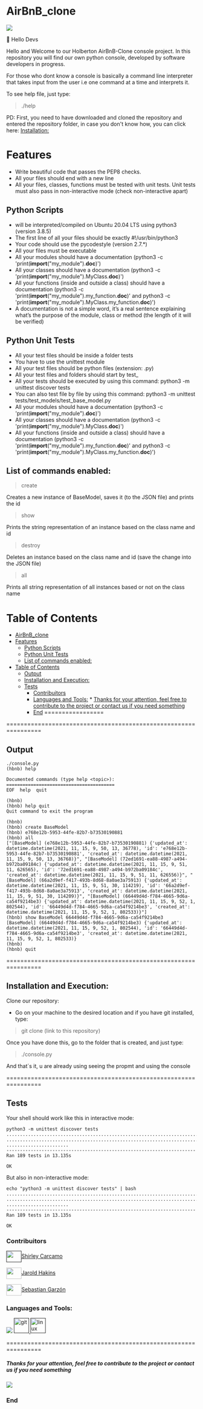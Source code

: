 # AirBnB_clone

![](https://github.com/Ele4327/AirBnB_clone/blob/main/resources/Python-Console.jpg)

👋 Hello Devs

Hello and Welcome to our Holberton AirBnB-Clone console project.
In this repository you will find our own python console, developed by software developers in progress.

For those who dont know a console is basically a command line interpreter that takes input from the user i.e one command at a time and interprets it.

To see help file, just type:

> ./help

PD: First, you need to have downloaded and cloned the repository and entered the repository folder, in case you don't know how, you can click here: [Installation:](#installation-and-execution)

# Features

- Write beautiful code that passes the PEP8 checks.
- All your files should end with a new line
- All your files, classes, functions must be tested with unit tests. Unit tests must also pass in non-interactive mode (check non-interactive apart)

## Python Scripts
- will be interpreted/compiled on Ubuntu 20.04 LTS using python3 (version 3.8.5)
- The first line of all your files should be exactly #!/usr/bin/python3
- Your code should use the pycodestyle (version 2.7.*)
- All your files must be executable
- All your modules should have a documentation (python3 -c 'print(__import__("my_module").__doc__)')
- All your classes should have a documentation (python3 -c 'print(__import__("my_module").MyClass.__doc__)')
- All your functions (inside and outside a class) should have a documentation (python3 -c 'print(__import__("my_module").my_function.__doc__)' and python3 -c 'print(__import__("my_module").MyClass.my_function.__doc__)')
- A documentation is not a simple word, it’s a real sentence explaining what’s the purpose of the module, class or method (the length of it will be verified)

## Python Unit Tests
- All your test files should be inside a folder tests
- You have to use the unittest module
- All your test files should be python files (extension: .py)
- All your test files and folders should start by test_
- All your tests should be executed by using this command: python3 -m unittest discover tests
- You can also test file by file by using this command: python3 -m unittest tests/test_models/test_base_model.py
- All your modules should have a documentation (python3 -c 'print(__import__("my_module").__doc__)')
- All your classes should have a documentation (python3 -c 'print(__import__("my_module").MyClass.__doc__)')
- All your functions (inside and outside a class) should have a documentation (python3 -c 'print(__import__("my_module").my_function.__doc__)' and python3 -c 'print(__import__("my_module").MyClass.my_function.__doc__)')

## List of commands enabled:

> create

Creates a new instance of BaseModel, saves it (to the JSON file) and prints the id

> show

Prints the string representation of an instance based on the class name and id

> destroy

Deletes an instance based on the class name and id (save the change into the JSON file)

> all

Prints all string representation of all instances based or not on the class name




Table of Contents
=================

* [AirBnB_clone](#airbnb_clone)
* [Features](#features)
   * [Python Scripts](#python-scripts)
   * [Python Unit Tests](#python-unit-tests)
   * [List of commands enabled:](#list-of-commands-enabled)
* [Table of Contents](#table-of-contents)
   * [Output](#output)
   * [Installation and Execution:](#installation-and-execution)
   * [Tests](#tests)
      * [Contribuitors](#contribuitors)
      * [Languages and Tools:](#languages-and-tools)
            * [Thanks for your attention, feel free to contribute to the project or contact us if you need something](#thanks-for-your-attention-feel-free-to-contribute-to-the-project-or-contact-us-if-you-need-something)
      * [End](#end)
=================

================================================================
## Output

```
./console.py
(hbnb) help

Documented commands (type help <topic>):
========================================
EOF  help  quit

(hbnb)
(hbnb) help quit
Quit command to exit the program

(hbnb)
(hbnb) create BaseModel
(hbnb) e768e12b-5953-44fe-82b7-b73530190881
(hbnb) all
["[BaseModel] (e768e12b-5953-44fe-82b7-b73530190881) {'updated_at': datetime.datetime(2021, 11, 15, 9, 50, 13, 36778), 'id': 'e768e12b-5953-44fe-82b7-b73530190881', 'created_at': datetime.datetime(2021, 11, 15, 9, 50, 13, 36768)}", "[BaseModel] (72ed1691-ea88-4987-a494-b972ba09184c) {'updated_at': datetime.datetime(2021, 11, 15, 9, 51, 11, 626565), 'id': '72ed1691-ea88-4987-a494-b972ba09184c', 'created_at': datetime.datetime(2021, 11, 15, 9, 51, 11, 626556)}", "[BaseModel] (66a2d9ef-f417-493b-8d68-8a0ae3a75913) {'updated_at': datetime.datetime(2021, 11, 15, 9, 51, 30, 114219), 'id': '66a2d9ef-f417-493b-8d68-8a0ae3a75913', 'created_at': datetime.datetime(2021, 11, 15, 9, 51, 30, 114209)}", "[BaseModel] (66449d4d-f784-4665-9d6a-ca54f9214be3) {'updated_at': datetime.datetime(2021, 11, 15, 9, 52, 1, 802544), 'id': '66449d4d-f784-4665-9d6a-ca54f9214be3', 'created_at': datetime.datetime(2021, 11, 15, 9, 52, 1, 802533)}"]
(hbnb) show BaseModel 66449d4d-f784-4665-9d6a-ca54f9214be3
[BaseModel] (66449d4d-f784-4665-9d6a-ca54f9214be3) {'updated_at': datetime.datetime(2021, 11, 15, 9, 52, 1, 802544), 'id': '66449d4d-f784-4665-9d6a-ca54f9214be3', 'created_at': datetime.datetime(2021, 11, 15, 9, 52, 1, 802533)}
(hbnb)
(hbnb) quit
```


================================================================
## Installation and Execution:

Clone our repository:

- Go on your machine to the desired location and if you have git installed, type:

> git clone (link to this repository)

Once you have done this, go to the folder that is created, and just type:

> ./console.py

And that´s it, u are already using seeing the propmt and using the console

================================================================
## Tests

Your shell should work like this in interactive mode:

```
python3 -m unittest discover tests
...................................................................................
...................................................................................
.......................
----------------------------------------------------------------------
Ran 189 tests in 13.135s

OK
```

But also in non-interactive mode:

```
echo "python3 -m unittest discover tests" | bash
...................................................................................
...................................................................................
.......................
----------------------------------------------------------------------
Ran 189 tests in 13.135s

OK
```
<h3 align="left">Contribuitors</h3>
<p align="left">
<a href="" target="blank"><img align="center" src="https://raw.githubusercontent.com/rahuldkjain/github-profile-readme-generator/master/src/images/icons/Social/twitter.svg" alt="" height="30" width="40" />Shirley Carcamo</a>
</p>
<p align="left">
<a href="https://twitter.com/@jarold42885411" target="blank"><img align="center" src="https://raw.githubusercontent.com/rahuldkjain/github-profile-readme-generator/master/src/images/icons/Social/twitter.svg" alt="" height="30" width="40" />Jarold Hakins</a>
</p>
<p align="left">
<a href="https://twitter.com/@ele5438" target="blank"><img align="center" src="https://raw.githubusercontent.com/rahuldkjain/github-profile-readme-generator/master/src/images/icons/Social/twitter.svg" alt="" height="30" width="40" />Sebastian Garzón</a>
</p>

<h3 align="left">Languages and Tools:</h3>
<p align="left"> <a href="" target="_blank" alt="python" width="40" height="40"> <img src="https://www.vectorlogo.zone/logos/python/python-icon.svg"/></a> <a href="" target="_blank"> <img src="https://www.vectorlogo.zone/logos/git-scm/git-scm-icon.svg" alt="git" width="40" height="40"/> </a> <a href="" target="_blank"> <img src="https://raw.githubusercontent.com/devicons/devicon/master/icons/linux/linux-original.svg" alt="linux" width="40" height="40"/> </a> </p>


================================================================
##### Thanks for your attention, feel free to contribute to the project or contact us if you need something

![](https://github.com/Ele4327/printf/blob/main/img/holb_logo.png)

### End
